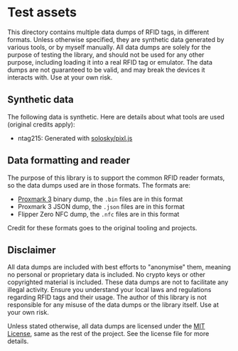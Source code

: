 # Test assets

This directory contains multiple data dumps of RFID tags, in different formats. Unless otherwise specified, they are synthetic data generated by various tools, or by myself manually. All data dumps are solely for the purpose of testing the library, and should not be used for any other purpose, including loading it into a real RFID tag or emulator. The data dumps are not guaranteed to be valid, and may break the devices it interacts with. Use at your own risk.

## Synthetic data

The following data is synthetic. Here are details about what tools are used (original credits apply):

- ntag215: Generated with [solosky/pixl.js](https://github.com/solosky/pixl.js)

## Data formatting and reader

The purpose of this library is to support the common RFID reader formats, so the data dumps used are in those formats. The formats are:

- [Proxmark 3](https://github.com/RfidResearchGroup/proxmark3) binary dump, the `.bin` files are in this format
- Proxmark 3 JSON dump, the `.json` files are in this format
- Flipper Zero NFC dump, the `.nfc` files are in this format

Credit for these formats goes to the original tooling and projects.

## Disclaimer

All data dumps are included with best efforts to "anonymise" them, meaning no personal or proprietary data is included. No crypto keys or other copyrighted material is included. These data dumps are not to facilitate any illegal activity. Ensure you understand your local laws and regulations regarding RFID tags and their usage. The author of this library is not responsible for any misuse of the data dumps or the library itself. Use at your own risk.

Unless stated otherwise, all data dumps are licensed under the [MIT License](https://opensource.org/licenses/MIT), same as the rest of the project. See the license file for more details.
